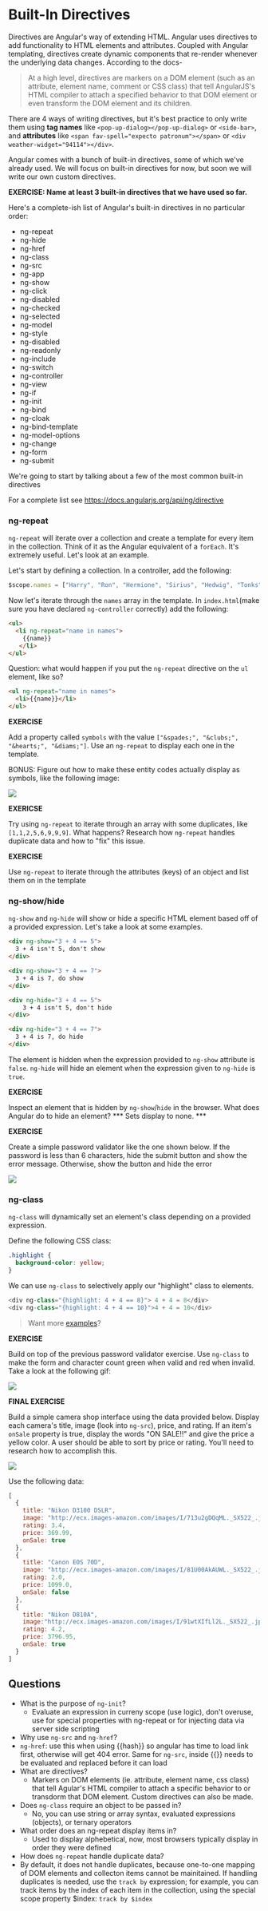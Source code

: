 # Built-In Directives

Directives are Angular's way of extending HTML. Angular uses directives to add functionality to HTML elements and attributes. Coupled with Angular templating, directives create dynamic components that re-render whenever the underlying data changes. According to the docs-

> At a high level, directives are markers on a DOM element (such as an attribute, element name, comment or CSS class) that tell AngularJS's HTML compiler to attach a specified behavior to that DOM element or even transform the DOM element and its children.

There are 4 ways of writing directives, but it's best practice to only write them using **tag names** like `<pop-up-dialog></pop-up-dialog>` or `<side-bar>`, and **attributes** like `<span fav-spell="expecto patronum"></span>` or `<div weather-widget="94114"></div>`.

Angular comes with a bunch of built-in directives, some of which we've already used. We will focus on built-in directives for now, but soon we will write our own custom directives.

**EXERCISE: Name at least 3 built-in directives that we have used so far.**

Here's a complete-ish list of Angular's built-in directives in no particular order:

* ng-repeat
* ng-hide
* ng-href
* ng-class
* ng-src
* ng-app
* ng-show
* ng-click
* ng-disabled
* ng-checked
* ng-selected
* ng-model
* ng-style
* ng-disabled
* ng-readonly
* ng-include
* ng-switch
* ng-controller
* ng-view
* ng-if
* ng-init
* ng-bind
* ng-cloak
* ng-bind-template
* ng-model-options
* ng-change
* ng-form
* ng-submit

We're going to start by talking about a few of the most common built-in directives

For a complete list see https://docs.angularjs.org/api/ng/directive

### ng-repeat

`ng-repeat` will iterate over a collection and create a template for every item in the collection. Think of it as the Angular equivalent of a `forEach`. It's extremely useful. Let's look at an example.

Let's start by defining a collection. In a controller, add the following:

```javascript
$scope.names = ["Harry", "Ron", "Hermione", "Sirius", "Hedwig", "Tonks"];
```

Now let's iterate through the `names` array in the template. In `index.html`(make sure you have declared `ng-controller` correctly) add the following:

```html
<ul>
  <li ng-repeat="name in names">
    {{name}}
   </li>
</ul>
```

Question: what would happen if you put the `ng-repeat` directive on the `ul` element, like so?

```html
<ul ng-repeat="name in names">
  <li>{{name}}</li>
</ul>
```

**EXERCISE**

Add a property called `symbols` with the value `["&spades;", "&clubs;", "&hearts;", "&diams;"]`. Use an `ng-repeat` to display each one in the template.

BONUS: Figure out how to make these entity codes actually display as symbols, like the following image:

![](http://content.screencast.com/users/ColtSteele1/folders/Jing/media/d75c95af-4729-4b8f-bf84-3b98a87f3213/00000003.png)

**EXERICSE**

Try using `ng-repeat` to iterate through an array with some duplicates, like `[1,1,2,5,6,9,9,9]`. What happens?  Research how `ng-repeat` handles duplicate data and how to "fix" this issue.

**EXERCISE**

Use `ng-repeat` to iterate through the attributes (keys) of an object and list them on in the template

### ng-show/hide

`ng-show` and `ng-hide` will show or hide a specific HTML element based off of a provided expression. Let's take a look at some examples.

```html
<div ng-show="3 + 4 == 5">
  3 + 4 isn't 5, don't show
</div>

<div ng-show="3 + 4 == 7">
  3 + 4 is 7, do show
</div>

<div ng-hide="3 + 4 == 5">
    3 + 4 isn't 5, don't hide
</div>

<div ng-hide="3 + 4 == 7">
  3 + 4 is 7, do hide
</div>
```

The element is hidden when the expression provided to `ng-show` attribute is `false`. `ng-hide` will hide an element when the expression given to `ng-hide` is `true`.

**EXERCISE**

Inspect an element that is hidden by `ng-show`/`hide` in the browser. What does Angular do to hide an element?
*** Sets display to none. ***

**EXERCISE**

Create a simple password validator like the one shown below. If the password is less than 6 characters, hide the submit button and show the error message. Otherwise, show the button and hide the error

![](http://zippy.gfycat.com/FelineEqualElectriceel.gif)

### ng-class

`ng-class` will dynamically set an element's class depending on a provided expression.

Define the following CSS class:

```css
.highlight {
  background-color: yellow;
}
```

We can use `ng-class` to selectively apply our "highlight" class to elements.

```js
<div ng-class="{highlight: 4 + 4 == 8}"> 4 + 4 = 8</div>
<div ng-class="{highlight: 4 + 4 == 10}">4 + 4 = 10</div>
```

> Want more [examples](https://github.com/mjhea0/thinkful-mentor/tree/master/angular/fundamentals/built-in-directives/ngClass/ngClass-more-examples)?

**EXERCISE**

Build on top of the previous password validator exercise. Use `ng-class` to make the form and character count green when valid and red when invalid. Take a look at the following gif:

![](http://zippy.gfycat.com/ActualBeautifulIzuthrush.gif)


**FINAL EXERCISE**

Build a simple camera shop interface using the data provided below. Display each camera's title, image (look into `ng-src`), price, and rating. If an item's `onSale` property is true, display the words "ON SALE!!" and give the price a yellow color. A user should be able to sort by price or rating. You'll need to research how to accomplish this.

![](http://zippy.gfycat.com/UnsteadyDampCanine.gif)

Use the following data:

```js
[
  {
    title: "Nikon D3100 DSLR",
    image: "http://ecx.images-amazon.com/images/I/713u2gDQqML._SX522_.jpg",
    rating: 3.4,
    price: 369.99,
    onSale: true
  },
  {
    title: "Canon EOS 70D",
    image: "http://ecx.images-amazon.com/images/I/81U00AkAUWL._SX522_.jpg",
    rating: 2.0,
    price: 1099.0,
    onSale: false
  },
  {
    title: "Nikon D810A",
    image:"http://ecx.images-amazon.com/images/I/91wtXIfLl2L._SX522_.jpg",
    rating: 4.2,
    price: 3796.95,
    onSale: true
  }
]
```

## Questions

* What is the purpose of `ng-init`?
  * Evaluate an expression in curreny scope (use logic), don't overuse, use for special properties with ng-repeat or for injecting data via server side scripting
* Why use `ng-src` and `ng-href`?
 * `ng-href`: use this when using {{hash}} so angular has time to load link first, otherwise will get 404 error. Same for `ng-src`, inside {{}} needs to be evaluated and replaced before it can load
* What are directives?
  * Markers on DOM elements (ie. attribute, element name, css class) that tell Agular's HTML compiler to attach a specific behavior to or transdorm that DOM element. Custom directives can also be made.
* Does `ng-class` require an object to be passed in?
  * No, you can use string or array syntax, evaluated expressions (objects), or ternary operators
* What order does an ng-repeat display items in?
   * Used to display alphebetical, now, most browsers typically display in order they were defined
* How does `ng-repeat` handle duplicate data?
 * By default, it does not handle duplicates, because one-to-one mapping of DOM elements and collecton items cannot be mainitained. If handling duplicates is needed, use the `track by` expression; for example, you can track items by the index of each item in the collection, using the special scope property $index: `track by $index`
